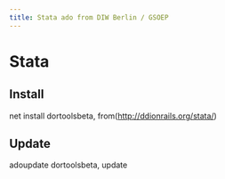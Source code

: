 ```yaml
---
title: Stata ado from DIW Berlin / GSOEP
---
```


# Stata

## Install
net install dortoolsbeta, from(http://ddionrails.org/stata/)

## Update
adoupdate dortoolsbeta, update
